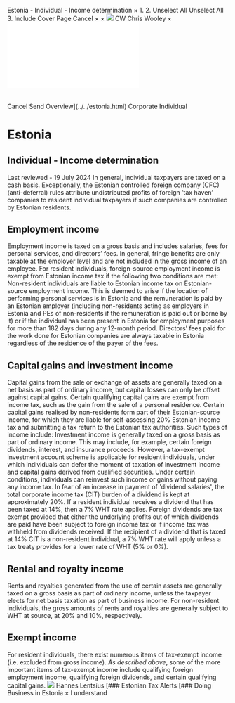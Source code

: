 Estonia - Individual - Income determination
×
1.
2.
Unselect All
Unselect All
3.
Include Cover Page
Cancel
×
×
![](../../-/media/world-wide-tax-summaries/attachments/global---chris-wooley.ashx%3Frev=ac5e5f3223b34096b1afc2a6009c7320&revision=ac5e5f32-23b3-4096-b1af-c2a6009c7320&hash=859B7ADC84DC2CBEC9760E9E6EE7DE6D0A8BFCDF)
CW
Chris Wooley
×
![](income-determination.html)
######
Cancel
Send
Overview](../../estonia.html)
Corporate
Individual
# Estonia
## Individual - Income determination
Last reviewed - 19 July 2024
In general, individual taxpayers are taxed on a cash basis. Exceptionally, the Estonian controlled foreign company (CFC) (anti-deferral) rules attribute undistributed profits of foreign ’tax haven’ companies to resident individual taxpayers if such companies are controlled by Estonian residents.
## Employment income
Employment income is taxed on a gross basis and includes salaries, fees for personal services, and directors’ fees. In general, fringe benefits are only taxable at the employer level and are not included in the gross income of an employee.
For resident individuals, foreign-source employment income is exempt from Estonian income tax if the following two conditions are met:
Non-resident individuals are liable to Estonian income tax on Estonian-source employment income. This is deemed to arise if the location of performing personal services is in Estonia and the remuneration is paid by an Estonian employer (including non-residents acting as employers in Estonia and PEs of non-residents if the remuneration is paid out or borne by it) or if the individual has been present in Estonia for employment purposes for more than 182 days during any 12-month period. Directors’ fees paid for the work done for Estonian companies are always taxable in Estonia regardless of the residence of the payer of the fees.
## Capital gains and investment income
Capital gains from the sale or exchange of assets are generally taxed on a net basis as part of ordinary income, but capital losses can only be offset against capital gains. Certain qualifying capital gains are exempt from income tax, such as the gain from the sale of a personal residence.
Certain capital gains realised by non-residents form part of their Estonian-source income, for which they are liable for self-assessing 20% Estonian income tax and submitting a tax return to the Estonian tax authorities. Such types of income include:
Investment income is generally taxed on a gross basis as part of ordinary income. This may include, for example, certain foreign dividends, interest, and insurance proceeds. However, a tax-exempt investment account scheme is applicable for resident individuals, under which individuals can defer the moment of taxation of investment income and capital gains derived from qualified securities. Under certain conditions, individuals can reinvest such income or gains without paying any income tax.
In fear of an increase in payment of 'dividend salaries', the total corporate income tax (CIT) burden of a dividend is kept at approximately 20%. If a resident individual receives a dividend that has been taxed at 14%, then a 7% WHT rate applies. Foreign dividends are tax exempt provided that either the underlying profits out of which dividends are paid have been subject to foreign income tax or if income tax was withheld from dividends received.
If the recipient of a dividend that is taxed at 14% CIT is a non-resident individual, a 7% WHT rate will apply unless a tax treaty provides for a lower rate of WHT (5% or 0%).
## Rental and royalty income
Rents and royalties generated from the use of certain assets are generally taxed on a gross basis as part of ordinary income, unless the taxpayer elects for net basis taxation as part of business income.
For non-resident individuals, the gross amounts of rents and royalties are generally subject to WHT at source, at 20% and 10%, respectively.
## Exempt income
For resident individuals, there exist numerous items of tax-exempt income (i.e. excluded from gross income). *As described above*, some of the more important items of tax-exempt income include qualifying foreign employment income, qualifying foreign dividends, and certain qualifying capital gains.
![](../../-/media/world-wide-tax-summaries/attachments/estonia---hannes_lentsius.ashx%3Frev=31f88e16b03b44cbbfa48d1a5b28f7b6&revision=31f88e16-b03b-44cb-bfa4-8d1a5b28f7b6&hash=1B232B35B005C29B4211D624E8D01BC29E7ADF61)
Hannes Lentsius
[### Estonian Tax Alerts
[### Doing Business in Estonia
×
I understand